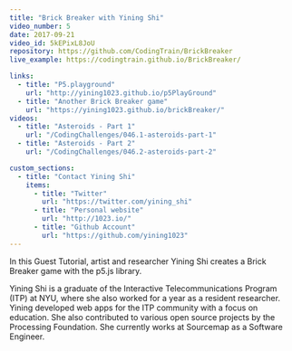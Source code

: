 ```yaml
---
title: "Brick Breaker with Yining Shi"
video_number: 5
date: 2017-09-21
video_id: 5kEPixL8JoU
repository: https://github.com/CodingTrain/BrickBreaker
live_example: https://codingtrain.github.io/BrickBreaker/

links:
  - title: "P5.playground"
    url: "http://yining1023.github.io/p5PlayGround"
  - title: "Another Brick Breaker game"
    url: "https://yining1023.github.io/brickBreaker/"
videos:
  - title: "Asteroids - Part 1"
    url: "/CodingChallenges/046.1-asteroids-part-1"
  - title: "Asteroids - Part 2"
    url: "/CodingChallenges/046.2-asteroids-part-2"

custom_sections:
  - title: "Contact Yining Shi"
    items:
      - title: "Twitter"
        url: "https://twitter.com/yining_shi"
      - title: "Personal website"
        url: "http://1023.io/"
      - title: "Github Account"
        url: "https://github.com/yining1023"
---
```


In this Guest Tutorial, artist and researcher Yining Shi creates a Brick Breaker game with the p5.js library.

Yining Shi is a graduate of the Interactive Telecommunications Program (ITP) at NYU, where she also worked for a year as a resident researcher. Yining developed web apps for the ITP community with a focus on education. She also contributed to various open source projects by the Processing Foundation. She currently works at Sourcemap as a Software Engineer.
